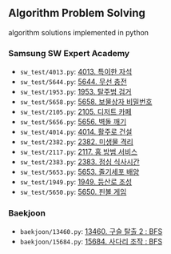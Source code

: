 ## Algorithm Problem Solving

algorithm solutions implemented in python

### Samsung SW Expert Academy
* `sw_test/4013.py`: <a href="https://swexpertacademy.com/main/code/problem/problemDetail.do?contestProbId=AWIeV9sKkcoDFAVH">
  4013. 특이한 자석</a>
* `sw_test/5644.py`: <a href="https://swexpertacademy.com/main/code/problem/problemDetail.do?contestProbId=AWXRDL1aeugDFAUo">
  5644. 무선 충전</a>
* `sw_test/1953.py`: <a href="https://swexpertacademy.com/main/code/problem/problemDetail.do?contestProbId=AV5PpLlKAQ4DFAUq">
  1953. 탈주범 검거</a>
* `sw_test/5658.py`: <a href="https://swexpertacademy.com/main/code/problem/problemDetail.do?contestProbId=AWXRUN9KfZ8DFAUo">
  5658. 보물상자 비밀번호</a>
* `sw_test/2105.py`: <a href="https://swexpertacademy.com/main/code/problem/problemDetail.do?contestProbId=AV5VwAr6APYDFAWu">
  2105. 디저트 카페</a>
* `sw_test/5656.py`: <a href="https://swexpertacademy.com/main/code/problem/problemDetail.do?contestProbId=AWXRQm6qfL0DFAUo">
  5656. 벽돌 깨기</a>
* `sw_test/4014.py`: <a href="https://swexpertacademy.com/main/code/problem/problemDetail.do?contestProbId=AWIeW7FakkUDFAVH">
  4014. 활주로 건설</a>
* `sw_test/2382.py`: <a href="https://swexpertacademy.com/main/code/problem/problemDetail.do?contestProbId=AV597vbqAH0DFAVl">
  2382. 미생물 격리</a>
* `sw_test/2117.py`: <a href="https://swexpertacademy.com/main/code/problem/problemDetail.do?contestProbId=AV5V61LqAf8DFAWu">
  2117. 홈 방범 서비스</a>
* `sw_test/2383.py`: <a href="https://swexpertacademy.com/main/code/problem/problemDetail.do?contestProbId=AV5-BEE6AK0DFAVl">
  2383. 점심 식사시간</a>
* `sw_test/5653.py`: <a href="https://swexpertacademy.com/main/code/problem/problemDetail.do?contestProbId=AWXRJ8EKe48DFAUo">
  5653. 줄기세포 배양</a>
* `sw_test/1949.py`: <a href="https://swexpertacademy.com/main/code/problem/problemDetail.do?contestProbId=AV5PoOKKAPIDFAUq">
  1949. 등산로 조성</a>
* `sw_test/5650.py`: <a href="https://swexpertacademy.com/main/code/problem/problemDetail.do?contestProbId=AWXRF8s6ezEDFAUo">
  5650. 핀볼 게임</a>

### Baekjoon
* `baekjoon/13460.py`: <a href="https://www.acmicpc.net/problem/13460">
  13460. 구슬 탈출 2 : BFS</a>
* `baekjoon/15684.py`: <a href="https://www.acmicpc.net/problem/15684">
  15684. 사다리 조작 : BFS</a>